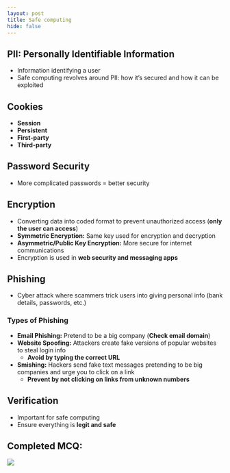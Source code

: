 ```yaml
---
layout: post
title: Safe computing
hide: false
---
```



## PII: Personally Identifiable Information  
- Information identifying a user  
- Safe computing revolves around PII: how it’s secured and how it can be exploited  

## Cookies  
- **Session**  
- **Persistent**  
- **First-party**  
- **Third-party**  

## Password Security  
- More complicated passwords = better security  

## Encryption  
- Converting data into coded format to prevent unauthorized access (**only the user can access**)  
- **Symmetric Encryption:** Same key used for encryption and decryption  
- **Asymmetric/Public Key Encryption:** More secure for internet communications  
- Encryption is used in **web security and messaging apps**  

## Phishing  
- Cyber attack where scammers trick users into giving personal info (bank details, passwords, etc.)  

### Types of Phishing  
- **Email Phishing:** Pretend to be a big company (**Check email domain**)  
- **Website Spoofing:** Attackers create fake versions of popular websites to steal login info  
  - **Avoid by typing the correct URL**  
- **Smishing:** Hackers send fake text messages pretending to be big companies and urge you to click on a link  
  - **Prevent by not clicking on links from unknown numbers**  

## Verification  
- Important for safe computing  
- Ensure everything is **legit and safe**  


## Completed MCQ:
<img src="{{site.baseurl}}/images/teamteach/Screenshot 2025-04-01 100640.png">